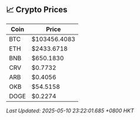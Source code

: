 ## 📈 Crypto Prices

| Coin | Price |
| ---- | ----- |
| BTC | $103456.4083 |
| ETH | $2433.6718 |
| BNB | $650.1830 |
| CRV | $0.7732 |
| ARB | $0.4056 |
| OKB | $54.5158 |
| DOGE | $0.2274 |

_Last Updated: 2025-05-10 23:22:01.685 +0800 HKT_